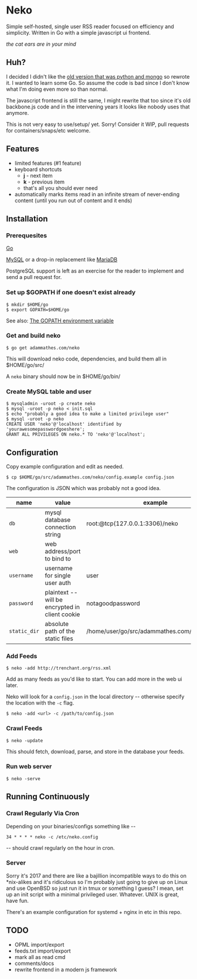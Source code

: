 # Neko

Simple self-hosted, single user RSS reader focused on efficiency and simplicity. Written in Go with a simple javascript ui frontend.

*the cat ears are in your mind*

## Huh?

I decided I didn't like the [old version that was python and mongo](https://github.com/adammathes/neko_v1) so rewrote it. I wanted to learn some Go. So assume the code is bad since I don't know what I'm doing even more so than normal.

The javascript frontend is still the same, I might rewrite that too since it's old backbone.js code and in the intervening years it looks like nobody uses that anymore.

This is not very easy to use/setup/ yet. Sorry! Consider it WIP, pull requests for containers/snaps/etc welcome.

## Features

   * limited features (#1 feature)
   * keyboard shortcuts
      * **j** - next item
      * **k** - previous item
      * that's all you should ever need
   * automatically marks items read in an infinite stream of never-ending content (until you run out of content and it ends)
   
## Installation

### Prerequesites 

[Go](https://golang.org)

[MySQL](https://dev.mysql.com) or a drop-in replacement like [MariaDB](https://mariadb.com)

PostgreSQL support is left as an exercise for the reader to implement and send a pull request for.

### Set up $GOPATH if one doesn't exist already

    $ mkdir $HOME/go  
    $ export GOPATH=$HOME/go
    
See also: [The GOPATH environment variable](https://golang.org/doc/code.html#GOPATH)

### Get and build neko

    $ go get adammathes.com/neko
   
This will download neko code, dependencies, and build them all in $HOME/go/src/

A `neko` binary should now be in $HOME/go/bin/
   
### Create MySQL table and user

    $ mysqladmin -uroot -p create neko  
    $ mysql -uroot -p neko < init.sql  
    $ echo "probably a good idea to make a limited privilege user"  
    $ mysql -uroot -p neko  
    CREATE USER 'neko'@'localhost' identified by 'yourawesomepasswordgoeshere';  
    GRANT ALL PRIVILEGES ON neko.* TO 'neko'@'localhost';  
       
## Configuration 

Copy example configuration and edit as needed.

    $ cp $HOME/go/src/adammathes.com/neko/config.example config.json

The configuration is JSON which was probably not a good idea.

| name         | value                                            | example        |
|--------------|--------------------------------------------------|----------------|
| `db`         | mysql database connection string                 | root:@tcp(127.0.0.1:3306)/neko |
| `web`        | web address/port to bind to |                    | 127.0.0.0.1:4994 |
| `username`   | username for single user auth                    | user
| `password`   | plaintext -- will be encrypted in client cookie  | notagoodpassword    |
| `static_dir` | absolute path of the static files                |/home/user/go/src/adammathes.com/neko/static/|


### Add Feeds

    $ neko -add http://trenchant.org/rss.xml

Add as many feeds as you'd like to start. You can add more in the web ui later.

Neko will look for a `config.json` in the local directory -- otherwise specify the location with the `-c` flag.

    $ neko -add <url> -c /path/to/config.json

### Crawl Feeds

    $ neko -update

This should fetch, download, parse, and store in the database your feeds.

### Run web server

    $ neko -serve
 
## Running Continuously

### Crawl Regularly Via Cron

Depending on your binaries/configs something like --

    34 * * * * neko -c /etc/neko.config

-- should crawl regularly on the hour in cron.

### Server

Sorry it's 2017 and there are like a bajillion incompatible ways to do this on *nix-alikes and it's ridiculous so I'm probably just going to give up on Linux and use OpenBSD so just run it in tmux or something I guess? I mean, set up an init script with a minimal privileged user. Whatever. UNIX is great, have fun.

There's an example configuration for systemd + nginx in etc in this repo.

## TODO

   * OPML import/export
   * feeds.txt import/export
   * mark all as read cmd
   * comments/docs
   * rewrite frontend in a modern js framework
